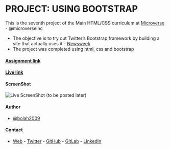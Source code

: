 # PROJECT: USING BOOTSTRAP 

This is the seventh project of the Main HTML/CSS curriculum at [Microverse](https://www.microverse.org/) - @microverseinc
* The objective is to try out Twitter’s Bootstrap framework by building a site that actually uses it – [Newsweek](https://www.newsweek.com/)
* The project was completed using html, css and bootstrap

#### [Assignment link](https://www.theodinproject.com/courses/html5-and-css3/lessons/using-bootstrap)
#### [Live link](https://bolabuari.com/newsweek-clone)

#### ScreenShot
![Live ScreenShot (to be posted later)]()

#### Author

* [@bolah2009](https://github.com/bolah2009/)

#### Contact
* [Web](https://bolabuari.com/)  -  [Twitter](https://twitter.com/bolah2009)  -  [GitHub](https://github.com/bolah2009/)  -  [GitLab](https://gitlab.com/bolah2009/)  -  [LinkedIn](https://www.linkedin.com/in/bolah2009/)
